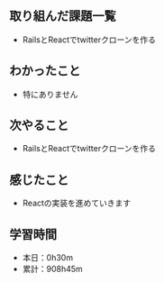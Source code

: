 ## 取り組んだ課題一覧
- RailsとReactでtwitterクローンを作る
## わかったこと
- 特にありません
## 次やること
- RailsとReactでtwitterクローンを作る
## 感じたこと
- Reactの実装を進めていきます
## 学習時間
- 本日：0h30m
- 累計：908h45m
